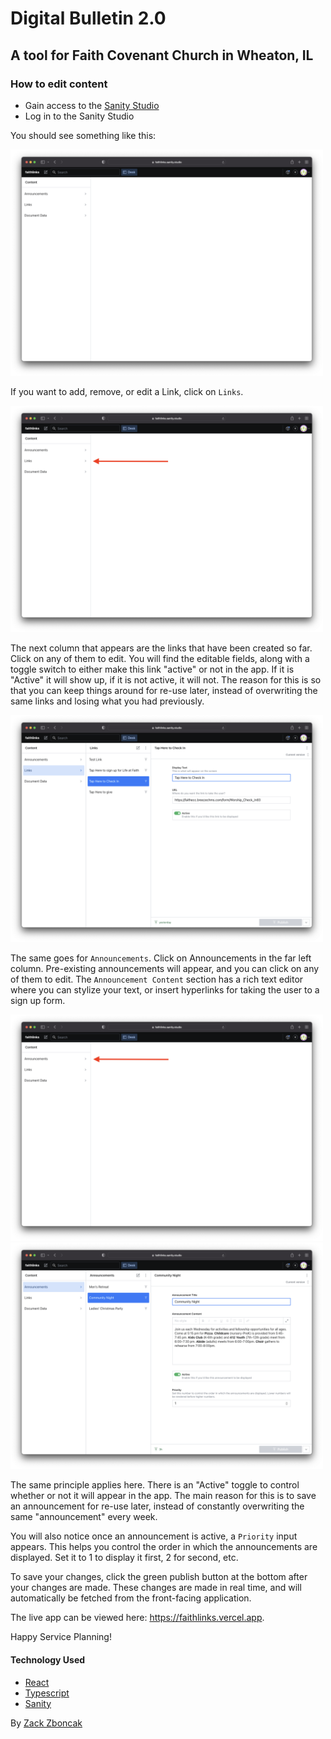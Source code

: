 # Digital Bulletin 2.0

## A tool for Faith Covenant Church in Wheaton, IL

### How to edit content

- Gain access to the [Sanity Studio](https://faithlinks.sanity.studio)
- Log in to the Sanity Studio

You should see something like this:

<img src="./screenshots/sanity-studio-overview.png" alt="sanity overview" width="500" />

If you want to add, remove, or edit a Link, click on `Links`.

<img src="./screenshots/click-on-link.png" alt="click on link" width="500" />

The next column that appears are the links that have been created so far. Click on any of them to edit. You will find the editable fields, along with a toggle switch to either make this link "active" or not in the app. If it is "Active" it will show up, if it is not active, it will not. The reason for this is so that you can keep things around for re-use later, instead of overwriting the same links and losing what you had previously.

<img src="./screenshots/links-view.png" alt="links view" width="500" />

The same goes for `Announcements`. Click on Announcements in the far left column. Pre-existing announcements will appear, and you can click on any of them to edit. The `Announcement Content` section has a rich text editor where you can stylize your text, or insert hyperlinks for taking the user to a sign up form.

<img src="./screenshots/click-on-announcements.png" alt="click on announcement" width="500" />

<img src="./screenshots/announcement-editor.png" alt="announcement editor" width="500" />

The same principle applies here. There is an "Active" toggle to control whether or not it will appear in the app. The main reason for this is to save an announcement for re-use later, instead of constantly overwriting the same "announcement" every week.

You will also notice once an announcement is active, a `Priority` input appears. This helps you control the order in which the announcements are displayed. Set it to 1 to display it first, 2 for second, etc.

To save your changes, click the green publish button at the bottom after your changes are made. These changes are made in real time, and will automatically be fetched from the front-facing application.

The live app can be viewed here: https://faithlinks.vercel.app.

Happy Service Planning!

#### Technology Used

- [React](https://reactjs.org)
- [Typescript](https://www.typescriptlang.org)
- [Sanity](https://www.sanity.io)

By [Zack Zboncak](https://zzboncak.github.io/Portfolio/)
